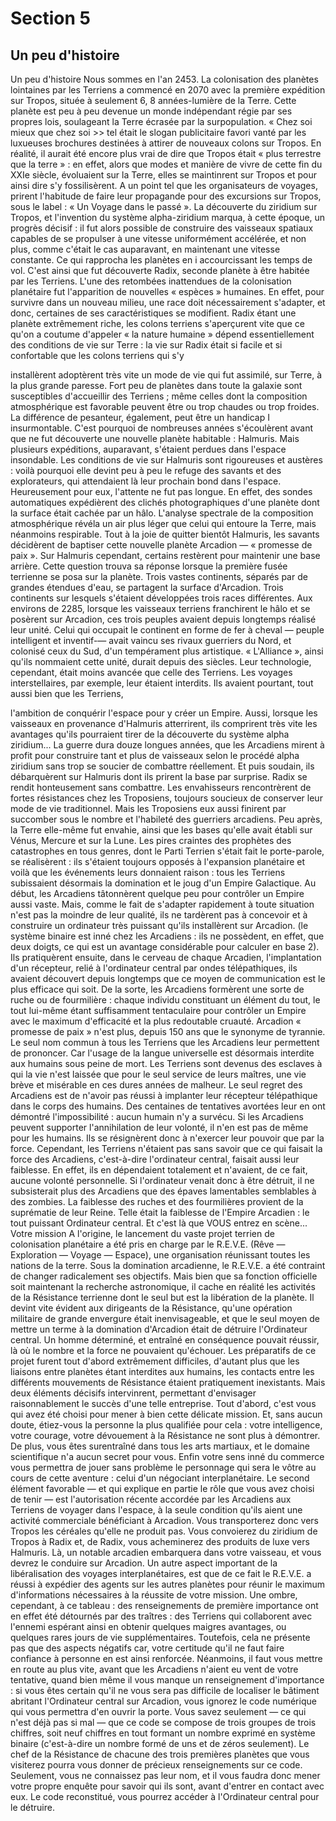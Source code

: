 # Section 5

## Un peu d'histoire

Un peu d'histoire
Nous sommes en l'an 2453. La colonisation des planètes lointaines par les Terriens a commencé en 2070 avec la première expédition sur Tropos, située à seulement 6, 8 années-lumière de la Terre. Cette planète est peu à peu devenue un monde indépendant régie par ses propres lois, soulageant la Terre écrasée par la surpopulation.
« Chez soi mieux que chez soi >> tel était le slogan publicitaire favori vanté par les luxueuses brochures destinées à attirer de nouveaux colons sur Tropos.
En réalité, il aurait été encore plus vrai de dire que Tropos était « plus terrestre que la terre » : en effet, alors que modes et manière de vivre de cette fin du XXIe siècle, évoluaient sur la Terre, elles se maintinrent sur Tropos et pour ainsi dire s'y fossilisèrent.
A un point tel que les organisateurs de voyages, prirent l'habitude de faire leur propagande pour des excursions sur Tropos, sous le label : « Un Voyage dans le passé ».
La découverte du ziridium sur Tropos, et l'invention du système alpha-ziridium marqua, à cette époque, un progrès décisif : il fut alors possible de construire des vaisseaux spatiaux capables de se propulser à une vitesse uniformément accélérée, et non plus, comme c'était le cas auparavant, en maintenant une vitesse constante.
Ce qui rapprocha les planètes en i accourcissant les temps de vol.
C'est ainsi que fut découverte Radix, seconde planète à être habitée par les Terriens.
L'une des retombées inattendues de la colonisation planétaire fut l'apparition de nouvelles « espèces » humaines.
En effet, pour survivre dans un nouveau milieu, une race doit nécessairement s'adapter, et donc, certaines de ses caractéristiques se modifient.
Radix étant une planète extrêmement riche, les colons terriens s'aperçurent vite que ce qu'on a coutume d'appeler « la nature humaine » dépend essentiellement des conditions de vie sur Terre : la vie sur Radix était si facile et si confortable que les colons terriens qui s'y
 
 
installèrent adoptèrent très vite un mode de vie qui fut assimilé, 
sur Terre, à la plus grande paresse. 
Fort peu de planètes dans toute la galaxie sont susceptibles 
d'accueillir des Terriens ; même celles dont la composition 
atmosphérique est favorable peuvent être ou trop chaudes ou 
trop froides. La différence de pesanteur, également, peut être un 
handicap I insurmontable. C'est pourquoi de nombreuses années 
s'écoulèrent avant que ne fut découverte une nouvelle planète 
habitable : Halmuris. Mais plusieurs expéditions, auparavant, 
s'étaient perdues dans l'espace insondable. Les conditions de vie 
sur Halmuris sont rigoureuses et austères : voilà pourquoi elle 
devint peu à peu le refuge des savants et des explorateurs, qui 
attendaient là leur prochain bond dans l'espace. Heureusement 
pour eux, l'attente ne fut pas longue. En effet, des sondes 
automatiques expédièrent des clichés photographiques d'une 
planète dont la surface était cachée par un hâlo. L'analyse 
spectrale de la composition atmosphérique révéla un air plus 
léger que celui qui entoure la Terre, mais néanmoins respirable. 
Tout à la joie de quitter bientôt Halmuris, les savants décidèrent 
de baptiser cette nouvelle planète Arcadion — « promesse de 
paix ». Sur Halmuris cependant, certains restèrent pour 
maintenir une base arrière. Cette question trouva sa réponse 
lorsque la première fusée terrienne se posa sur la planète. 
Trois vastes continents, séparés par de grandes étendues d'eau, 
se partagent la surface d'Arcadion. Trois continents sur lesquels 
s'étaient développées trois races différentes. Aux environs de 
2285, lorsque les vaisseaux terriens franchirent le hâlo et se 
posèrent sur Arcadion, ces trois peuples avaient depuis 
longtemps réalisé leur unité. Celui qui occupait le continent en 
forme de fer à cheval — peuple intelligent et inventif-— avait 
vaincu ses rivaux guerriers du Nord, et colonisé ceux du Sud, 
d'un tempérament plus artistique. « L'Alliance », ainsi qu'ils 
nommaient cette unité, durait depuis des siècles. Leur 
technologie, cependant, était moins avancée que celle des 
Terriens. Les voyages interstellaires, par exemple, leur étaient 
interdits. Ils avaient pourtant, tout aussi bien que les Terriens, 

l'ambition de conquérir l'espace pour y créer un Empire. Aussi, lorsque les vaisseaux en provenance d'Halmuris atterrirent, ils comprirent très vite les avantages qu'ils pourraient tirer de la découverte du système alpha ziridium...
La guerre dura douze longues années, que les Arcadiens mirent à profit pour construire tant et plus de vaisseaux selon le procédé alpha ziridium sans trop se soucier de combattre réellement.
Et puis soudain, ils débarquèrent sur Halmuris dont ils prirent la base par surprise. Radix se rendit honteusement sans combattre.
Les envahisseurs rencontrèrent de fortes résistances chez les Troposiens, toujours soucieux de conserver leur mode de vie traditionnel.
Mais les Troposiens eux aussi finirent par succomber sous le nombre et l'habileté des guerriers arcadiens.
Peu après, la Terre elle-même fut envahie, ainsi que les bases qu'elle avait établi sur Vénus, Mercure et sur la Lune.
Les pires craintes des prophètes des catastrophes en tous genres, dont le Parti Terrien s'était fait le porte-parole, se réalisèrent : ils s'étaient toujours opposés à l'expansion planétaire et voilà que les événements leurs donnaient raison : tous les Terriens subissaient désormais la domination et le joug d'un Empire Galactique.
Au début, les Arcadiens tâtonnèrent quelque peu pour contrôler un Empire aussi vaste.
Mais, comme le fait de s'adapter rapidement à toute situation n'est pas la moindre de leur qualité, ils ne tardèrent pas à concevoir et à construire un ordinateur très puissant qu'ils installèrent sur Arcadion.
(le système binaire est inné chez les Arcadiens : ils ne possèdent, en effet, que deux doigts, ce qui est un avantage considérable pour calculer en base 2).
Ils pratiquèrent ensuite, dans le cerveau de chaque Arcadien, l'implantation d'un récepteur, relié à l'ordinateur central par ondes télépathiques, ils avaient découvert depuis longtemps que ce moyen de communication est le plus efficace qui soit.
De la sorte, les Arcadiens formèrent une sorte de ruche ou de fourmilière : chaque individu constituant un élément du tout, le tout lui-même étant suffisamment tentaculaire pour contrôler un
Empire avec le maximum d'efficacité et la plus redoutable cruauté.
Arcadion « promesse de paix » n'est plus, depuis 150 ans que le synonyme de tyrannie.
Le seul nom commun à tous les Terriens que les Arcadiens leur permettent de prononcer.
Car l'usage de la langue universelle est désormais interdite aux humains sous peine de mort.
Les Terriens sont devenus des esclaves à qui la vie n'est laissée que pour le seul service de leurs maîtres, une vie brève et misérable en ces dures années de malheur.
Le seul regret des Arcadiens est de n'avoir pas réussi à implanter leur récepteur télépathique dans le corps des humains.
Des centaines de tentatives avortées leur en ont démontré l'impossibilité : aucun humain n'y a survécu.
Si les Arcadiens peuvent supporter l'annihilation de leur volonté, il n'en est pas de même pour les humains.
Ils se résignèrent donc à n'exercer leur pouvoir que par la force.
Cependant, les Terriens n'étaient pas sans savoir que ce qui faisait la force des Arcadiens, c'est-à-dire l'ordinateur central, faisait aussi leur faiblesse.
En effet, ils en dépendaient totalement et n'avaient, de ce fait, aucune volonté personnelle.
Si l'ordinateur venait donc à être détruit, il ne subsisterait plus des Arcadiens que des épaves lamentables semblables à des zombies.
La faiblesse des ruches et des fourmilières provient de la suprématie de leur Reine.
Telle était la faiblesse de l'Empire Arcadien : le tout puissant Ordinateur central.
Et c'est là que VOUS entrez en scène...
Votre mission
A l'origine, le lancement du vaste projet terrien de colonisation planétaire a été pris en charge par le R.E.V.E. (Rêve — Exploration — Voyage — Espace), une organisation réunissant toutes les nations de la terre. Sous la domination arcadienne, le R.E.V.E. a été contraint de changer radicalement ses objectifs. Mais bien que sa fonction officielle soit maintenant la recherche astronomique, il cache en réalité les activités de la Résistance terrienne dont le seul but est la libération de la planète. Il devint vite évident aux dirigeants de la Résistance, qu'une opération militaire de grande envergure était inenvisageable, et que le seul moyen de mettre un terme à la domination d'Arcadion était de détruire l'Ordinateur central. Un homme déterminé, et entraîné en conséquence pouvait réussir, là où le nombre et la force ne pouvaient qu'échouer. Les préparatifs de ce projet furent tout d'abord extrêmement difficiles, d'autant plus que les liaisons entre planètes étant interdites aux humains, les contacts entre les différents mouvements de Résistance étaient pratiquement inexistants. Mais deux éléments décisifs intervinrent, permettant d'envisager raisonnablement le succès d'une telle entreprise. Tout d'abord, c'est vous qui avez été choisi pour mener à bien cette délicate mission. Et, sans aucun doute, étiez-vous la personne la plus qualifiée pour cela : votre intelligence, votre courage, votre dévouement à la Résistance ne sont plus à démontrer. De plus, vous êtes surentraîné dans tous les arts martiaux, et le domaine scientifique n'a aucun secret pour vous. Enfin votre sens inné du commerce vous permettra de jouer sans problème le personnage qui sera le vôtre au cours de cette aventure : celui d'un négociant interplanétaire. Le second élément favorable — et qui explique en partie le rôle que vous avez choisi de tenir — est l'autorisation récente accordée par les Arcadiens aux Terriens de voyager dans l'espace, à la seule condition qu'ils aient une activité commerciale bénéficiant à Arcadion. Vous transporterez donc vers Tropos les céréales qu'elle ne produit pas. Vous convoierez du ziridium de Tropos à
Radix et, de Radix, vous acheminerez des produits de luxe vers Halmuris.
Là, un notable arcadien embarquera dans votre vaisseau, et vous devrez le conduire sur Arcadion.
Un autre aspect important de la libéralisation des voyages interplanétaires, est que de ce fait le R.E.V.E. a réussi à expédier des agents sur les autres planètes pour réunir le maximum d'informations nécessaires à la réussite de votre mission.
Une ombre, cependant, à ce tableau : des renseignements de première importance ont en effet été détournés par des traîtres : des Terriens qui collaborent avec l'ennemi espérant ainsi en obtenir quelques maigres avantages, ou quelques rares jours de vie supplémentaires.
Toutefois, cela ne présente pas que des aspects négatifs car, votre certitude qu'il ne faut faire confiance à personne en est ainsi renforcée.
Néanmoins, il faut vous mettre en route au plus vite, avant que les Arcadiens n'aient eu vent de votre tentative, quand bien même il vous manque un renseignement d'importance : si vous êtes certain qu'il ne vous sera pas difficile de localiser le bâtiment abritant l'Ordinateur central sur Arcadion, vous ignorez le code numérique qui vous permettra d'en ouvrir la porte.
Vous savez seulement — ce qui n'est déjà pas si mal — que ce code se compose de trois groupes de trois chiffres, soit neuf chiffres en tout formant un nombre exprimé en système binaire (c'est-à-dire un nombre formé de uns et de zéros seulement).
Le chef de la Résistance de chacune des trois premières planètes que vous visiterez pourra vous donner de précieux renseignements sur ce code.
Seulement, vous ne connaissez pas leur nom, et il vous faudra donc mener votre propre enquête pour savoir qui ils sont, avant d'entrer en contact avec eux.
Le code reconstitué, vous pourrez accéder à l'Ordinateur central pour le détruire.